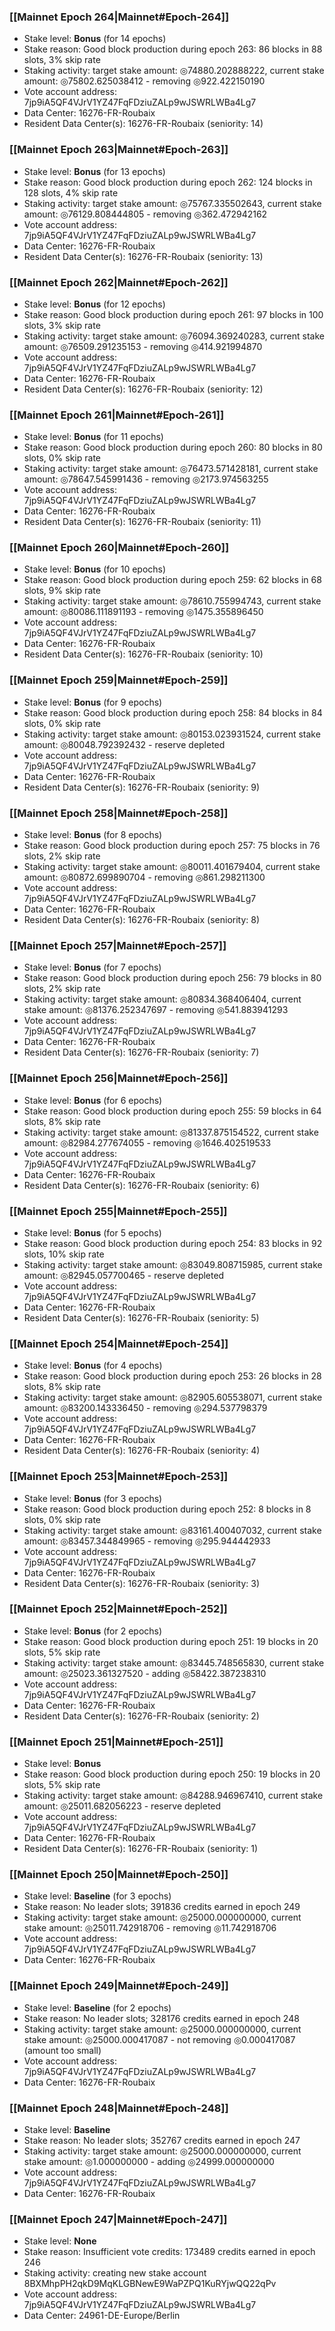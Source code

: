 ### [[Mainnet Epoch 264|Mainnet#Epoch-264]]
* Stake level: **Bonus** (for 14 epochs)
* Stake reason: Good block production during epoch 263: 86 blocks in 88 slots, 3% skip rate
* Staking activity: target stake amount: ◎74880.202888222, current stake amount: ◎75802.625038412 - removing ◎922.422150190
* Vote account address: 7jp9iA5QF4VJrV1YZ47FqFDziuZALp9wJSWRLWBa4Lg7
* Data Center: 16276-FR-Roubaix
* Resident Data Center(s): 16276-FR-Roubaix (seniority: 14)
### [[Mainnet Epoch 263|Mainnet#Epoch-263]]
* Stake level: **Bonus** (for 13 epochs)
* Stake reason: Good block production during epoch 262: 124 blocks in 128 slots, 4% skip rate
* Staking activity: target stake amount: ◎75767.335502643, current stake amount: ◎76129.808444805 - removing ◎362.472942162
* Vote account address: 7jp9iA5QF4VJrV1YZ47FqFDziuZALp9wJSWRLWBa4Lg7
* Data Center: 16276-FR-Roubaix
* Resident Data Center(s): 16276-FR-Roubaix (seniority: 13)
### [[Mainnet Epoch 262|Mainnet#Epoch-262]]
* Stake level: **Bonus** (for 12 epochs)
* Stake reason: Good block production during epoch 261: 97 blocks in 100 slots, 3% skip rate
* Staking activity: target stake amount: ◎76094.369240283, current stake amount: ◎76509.291235153 - removing ◎414.921994870
* Vote account address: 7jp9iA5QF4VJrV1YZ47FqFDziuZALp9wJSWRLWBa4Lg7
* Data Center: 16276-FR-Roubaix
* Resident Data Center(s): 16276-FR-Roubaix (seniority: 12)
### [[Mainnet Epoch 261|Mainnet#Epoch-261]]
* Stake level: **Bonus** (for 11 epochs)
* Stake reason: Good block production during epoch 260: 80 blocks in 80 slots, 0% skip rate
* Staking activity: target stake amount: ◎76473.571428181, current stake amount: ◎78647.545991436 - removing ◎2173.974563255
* Vote account address: 7jp9iA5QF4VJrV1YZ47FqFDziuZALp9wJSWRLWBa4Lg7
* Data Center: 16276-FR-Roubaix
* Resident Data Center(s): 16276-FR-Roubaix (seniority: 11)
### [[Mainnet Epoch 260|Mainnet#Epoch-260]]
* Stake level: **Bonus** (for 10 epochs)
* Stake reason: Good block production during epoch 259: 62 blocks in 68 slots, 9% skip rate
* Staking activity: target stake amount: ◎78610.755994743, current stake amount: ◎80086.111891193 - removing ◎1475.355896450
* Vote account address: 7jp9iA5QF4VJrV1YZ47FqFDziuZALp9wJSWRLWBa4Lg7
* Data Center: 16276-FR-Roubaix
* Resident Data Center(s): 16276-FR-Roubaix (seniority: 10)
### [[Mainnet Epoch 259|Mainnet#Epoch-259]]
* Stake level: **Bonus** (for 9 epochs)
* Stake reason: Good block production during epoch 258: 84 blocks in 84 slots, 0% skip rate
* Staking activity: target stake amount: ◎80153.023931524, current stake amount: ◎80048.792392432 - reserve depleted
* Vote account address: 7jp9iA5QF4VJrV1YZ47FqFDziuZALp9wJSWRLWBa4Lg7
* Data Center: 16276-FR-Roubaix
* Resident Data Center(s): 16276-FR-Roubaix (seniority: 9)
### [[Mainnet Epoch 258|Mainnet#Epoch-258]]
* Stake level: **Bonus** (for 8 epochs)
* Stake reason: Good block production during epoch 257: 75 blocks in 76 slots, 2% skip rate
* Staking activity: target stake amount: ◎80011.401679404, current stake amount: ◎80872.699890704 - removing ◎861.298211300
* Vote account address: 7jp9iA5QF4VJrV1YZ47FqFDziuZALp9wJSWRLWBa4Lg7
* Data Center: 16276-FR-Roubaix
* Resident Data Center(s): 16276-FR-Roubaix (seniority: 8)
### [[Mainnet Epoch 257|Mainnet#Epoch-257]]
* Stake level: **Bonus** (for 7 epochs)
* Stake reason: Good block production during epoch 256: 79 blocks in 80 slots, 2% skip rate
* Staking activity: target stake amount: ◎80834.368406404, current stake amount: ◎81376.252347697 - removing ◎541.883941293
* Vote account address: 7jp9iA5QF4VJrV1YZ47FqFDziuZALp9wJSWRLWBa4Lg7
* Data Center: 16276-FR-Roubaix
* Resident Data Center(s): 16276-FR-Roubaix (seniority: 7)
### [[Mainnet Epoch 256|Mainnet#Epoch-256]]
* Stake level: **Bonus** (for 6 epochs)
* Stake reason: Good block production during epoch 255: 59 blocks in 64 slots, 8% skip rate
* Staking activity: target stake amount: ◎81337.875154522, current stake amount: ◎82984.277674055 - removing ◎1646.402519533
* Vote account address: 7jp9iA5QF4VJrV1YZ47FqFDziuZALp9wJSWRLWBa4Lg7
* Data Center: 16276-FR-Roubaix
* Resident Data Center(s): 16276-FR-Roubaix (seniority: 6)
### [[Mainnet Epoch 255|Mainnet#Epoch-255]]
* Stake level: **Bonus** (for 5 epochs)
* Stake reason: Good block production during epoch 254: 83 blocks in 92 slots, 10% skip rate
* Staking activity: target stake amount: ◎83049.808715985, current stake amount: ◎82945.057700465 - reserve depleted
* Vote account address: 7jp9iA5QF4VJrV1YZ47FqFDziuZALp9wJSWRLWBa4Lg7
* Data Center: 16276-FR-Roubaix
* Resident Data Center(s): 16276-FR-Roubaix (seniority: 5)
### [[Mainnet Epoch 254|Mainnet#Epoch-254]]
* Stake level: **Bonus** (for 4 epochs)
* Stake reason: Good block production during epoch 253: 26 blocks in 28 slots, 8% skip rate
* Staking activity: target stake amount: ◎82905.605538071, current stake amount: ◎83200.143336450 - removing ◎294.537798379
* Vote account address: 7jp9iA5QF4VJrV1YZ47FqFDziuZALp9wJSWRLWBa4Lg7
* Data Center: 16276-FR-Roubaix
* Resident Data Center(s): 16276-FR-Roubaix (seniority: 4)
### [[Mainnet Epoch 253|Mainnet#Epoch-253]]
* Stake level: **Bonus** (for 3 epochs)
* Stake reason: Good block production during epoch 252: 8 blocks in 8 slots, 0% skip rate
* Staking activity: target stake amount: ◎83161.400407032, current stake amount: ◎83457.344849965 - removing ◎295.944442933
* Vote account address: 7jp9iA5QF4VJrV1YZ47FqFDziuZALp9wJSWRLWBa4Lg7
* Data Center: 16276-FR-Roubaix
* Resident Data Center(s): 16276-FR-Roubaix (seniority: 3)
### [[Mainnet Epoch 252|Mainnet#Epoch-252]]
* Stake level: **Bonus** (for 2 epochs)
* Stake reason: Good block production during epoch 251: 19 blocks in 20 slots, 5% skip rate
* Staking activity: target stake amount: ◎83445.748565830, current stake amount: ◎25023.361327520 - adding ◎58422.387238310
* Vote account address: 7jp9iA5QF4VJrV1YZ47FqFDziuZALp9wJSWRLWBa4Lg7
* Data Center: 16276-FR-Roubaix
* Resident Data Center(s): 16276-FR-Roubaix (seniority: 2)
### [[Mainnet Epoch 251|Mainnet#Epoch-251]]
* Stake level: **Bonus**
* Stake reason: Good block production during epoch 250: 19 blocks in 20 slots, 5% skip rate
* Staking activity: target stake amount: ◎84288.946967410, current stake amount: ◎25011.682056223 - reserve depleted
* Vote account address: 7jp9iA5QF4VJrV1YZ47FqFDziuZALp9wJSWRLWBa4Lg7
* Data Center: 16276-FR-Roubaix
* Resident Data Center(s): 16276-FR-Roubaix (seniority: 1)
### [[Mainnet Epoch 250|Mainnet#Epoch-250]]
* Stake level: **Baseline** (for 3 epochs)
* Stake reason: No leader slots; 391836 credits earned in epoch 249
* Staking activity: target stake amount: ◎25000.000000000, current stake amount: ◎25011.742918706 - removing ◎11.742918706
* Vote account address: 7jp9iA5QF4VJrV1YZ47FqFDziuZALp9wJSWRLWBa4Lg7
* Data Center: 16276-FR-Roubaix
### [[Mainnet Epoch 249|Mainnet#Epoch-249]]
* Stake level: **Baseline** (for 2 epochs)
* Stake reason: No leader slots; 328176 credits earned in epoch 248
* Staking activity: target stake amount: ◎25000.000000000, current stake amount: ◎25000.000417087 - not removing ◎0.000417087 (amount too small)
* Vote account address: 7jp9iA5QF4VJrV1YZ47FqFDziuZALp9wJSWRLWBa4Lg7
* Data Center: 16276-FR-Roubaix
### [[Mainnet Epoch 248|Mainnet#Epoch-248]]
* Stake level: **Baseline**
* Stake reason: No leader slots; 352767 credits earned in epoch 247
* Staking activity: target stake amount: ◎25000.000000000, current stake amount: ◎1.000000000 - adding ◎24999.000000000
* Vote account address: 7jp9iA5QF4VJrV1YZ47FqFDziuZALp9wJSWRLWBa4Lg7
* Data Center: 16276-FR-Roubaix
### [[Mainnet Epoch 247|Mainnet#Epoch-247]]
* Stake level: **None**
* Stake reason: Insufficient vote credits: 173489 credits earned in epoch 246
* Staking activity: creating new stake account 8BXMhpPH2qkD9MqKLGBNewE9WaPZPQ1KuRYjwQQ22qPv
* Vote account address: 7jp9iA5QF4VJrV1YZ47FqFDziuZALp9wJSWRLWBa4Lg7
* Data Center: 24961-DE-Europe/Berlin